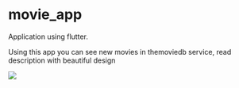 # movie_app

Application using flutter.

Using this app you can see new movies in themoviedb service, read description with beautiful design



![](https://github.com/Karlen96/movie_app/blob/master/assets/move_preview.gif)
